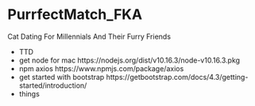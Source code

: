 # PurrfectMatch_FKA
Cat Dating For Millennials And Their Furry  Friends
<ul>
    <li>
        TTD
    </li>
    <li>
        get node for mac https://nodejs.org/dist/v10.16.3/node-v10.16.3.pkg
    </li>
    <li>
        npm axios https://www.npmjs.com/package/axios
    </li>
    <li>
        get started with bootstrap https://getbootstrap.com/docs/4.3/getting-started/introduction/
    </li>
    <li>
        things
    </li>
</ul>
